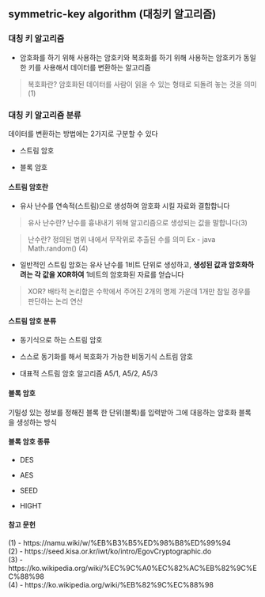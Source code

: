 ## symmetric-key algorithm (대칭키 알고리즘) ##

<h3>대칭 키 알고리즘</h3>

- 암호화를 하기 위해 사용하는 암호키와 복호화를 하기 위해 사용하는 암호키가 동일한 키를 사용해서 데이터를 변환하는 알고리즘 

> 복호화란? 암호화된 데이터를 사람이 읽을 수 있는 형태로 되돌려 놓는 것을 의미(1)


<h3>대칭 키 알고리즘 분류</h3>

데이터를 변환하는 방법에는 2가지로 구분할 수 있다

- 스트림 암호

- 블록 암호

<h4>스트림 암호란</h4>

-	유사 난수를 연속적(스트림)으로 생성하여 암호화 시킬 자료와 결합합니다

> 유사 난수란? 난수를 흉내내기 위해 알고리즘으로 생성되는 값을 말합니다(3)
  
> 난수란? 정의된 범위 내에서 무작위로 추출된 수를 의미 
> Ex - java Math.random() (4)

- 일반적인 스트림 암호는 유사 난수를 1비트 단위로 생성하고, **생성된 값과 암호화하려는 각 값을 XOR하여** 1비트의 암호화된 자료를 얻습니다

> XOR? 배타적 논리합은 수학에서 주어진 2개의 명제 가운데 1개만 참일 경우를 판단하는 논리 연산

<h4>스트림 암호 분류</h4>

- 동기식으로 하는 스트림 암호

- 스스로 동기화를 해서 복호화가 가능한 비동기식 스트림 암호

- 대표적 스트림 암호 알고리즘 A5/1, A5/2, A5/3


<h4>블록 암호</h4>

기밀성 있는 정보를 정해진 블록 한 단위(블록)를 입력받아 그에 대응하는 암호화 블록을 생성하는 방식

<h4>블록 암호 종류</h4>

- DES

- AES

- SEED

- HIGHT


<h4>참고 문헌</h4>
(1) - https://namu.wiki/w/%EB%B3%B5%ED%98%B8%ED%99%94 <br>
(2) - https://seed.kisa.or.kr/iwt/ko/intro/EgovCryptographic.do <br>
(3) - 
https://ko.wikipedia.org/wiki/%EC%9C%A0%EC%82%AC%EB%82%9C%EC%88%98 <br>
(4) - https://ko.wikipedia.org/wiki/%EB%82%9C%EC%88%98 <br>